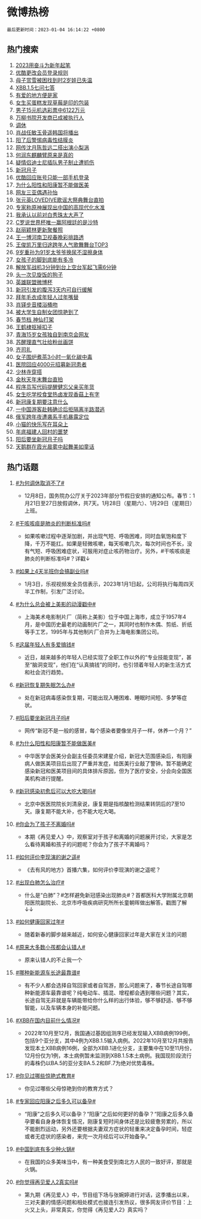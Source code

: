 # 微博热榜

`最后更新时间：2023-01-04 16:14:22 +0800`

## 热门搜索

1. [2023用奋斗为新年起笔](https://m.weibo.cn/search?containerid=100103type%3D1%26t%3D10%26q%3D%232023%E7%94%A8%E5%A5%8B%E6%96%97%E4%B8%BA%E6%96%B0%E5%B9%B4%E8%B5%B7%E7%AC%94%23&stream_entry_id=51&isnewpage=1&extparam=seat%3D1%26filter_type%3Drealtimehot%26cate%3D10103%26pos%3D0%26dgr%3D0%26c_type%3D51%26display_time%3D1672820060%26pre_seqid%3D1672820060934024327318&luicode=10000011&lfid=106003type%253D25%2526t%253D3%2526disable_hot%253D1%2526filter_type%253Drealtimehot)
1. [优酷更改会员登录规则](https://m.weibo.cn/search?containerid=100103type%3D1%26t%3D10%26q%3D%23%E4%BC%98%E9%85%B7%E6%9B%B4%E6%94%B9%E4%BC%9A%E5%91%98%E7%99%BB%E5%BD%95%E8%A7%84%E5%88%99%23&stream_entry_id=31&isnewpage=1&extparam=seat%3D1%26dgr%3D0%26c_type%3D31%26filter_type%3Drealtimehot%26realpos%3D1%26pos%3D0%26lcate%3D5001%26flag%3D1%26cate%3D5001%26band_rank%3D1%26stream_entry_id%3D31%26q%3D%2523%25E4%25BC%2598%25E9%2585%25B7%25E6%259B%25B4%25E6%2594%25B9%25E4%25BC%259A%25E5%2591%2598%25E7%2599%25BB%25E5%25BD%2595%25E8%25A7%2584%25E5%2588%2599%2523%26display_time%3D1672820060%26pre_seqid%3D1672820060934024327318&luicode=10000011&lfid=106003type%253D25%2526t%253D3%2526disable_hot%253D1%2526filter_type%253Drealtimehot)
1. [母子赏雪被困找到时2岁娃已失温](https://m.weibo.cn/search?containerid=100103type%3D1%26t%3D10%26q%3D%23%E6%AF%8D%E5%AD%90%E8%B5%8F%E9%9B%AA%E8%A2%AB%E5%9B%B0%E6%89%BE%E5%88%B0%E6%97%B62%E5%B2%81%E5%A8%83%E5%B7%B2%E5%A4%B1%E6%B8%A9%23&stream_entry_id=31&isnewpage=1&extparam=seat%3D1%26dgr%3D0%26c_type%3D31%26filter_type%3Drealtimehot%26realpos%3D2%26pos%3D1%26lcate%3D5001%26flag%3D0%26cate%3D5001%26band_rank%3D2%26stream_entry_id%3D31%26q%3D%2523%25E6%25AF%258D%25E5%25AD%2590%25E8%25B5%258F%25E9%259B%25AA%25E8%25A2%25AB%25E5%259B%25B0%25E6%2589%25BE%25E5%2588%25B0%25E6%2597%25B62%25E5%25B2%2581%25E5%25A8%2583%25E5%25B7%25B2%25E5%25A4%25B1%25E6%25B8%25A9%2523%26display_time%3D1672820060%26pre_seqid%3D1672820060934024327318&luicode=10000011&lfid=106003type%253D25%2526t%253D3%2526disable_hot%253D1%2526filter_type%253Drealtimehot)
1. [XBB.1.5七问七答](https://m.weibo.cn/search?containerid=100103type%3D1%26t%3D10%26q%3D%23XBB.1.5%E4%B8%83%E9%97%AE%E4%B8%83%E7%AD%94%23&stream_entry_id=31&isnewpage=1&extparam=seat%3D1%26dgr%3D0%26c_type%3D31%26filter_type%3Drealtimehot%26realpos%3D3%26pos%3D2%26lcate%3D5001%26flag%3D0%26cate%3D5001%26band_rank%3D3%26stream_entry_id%3D31%26q%3D%2523XBB.1.5%25E4%25B8%2583%25E9%2597%25AE%25E4%25B8%2583%25E7%25AD%2594%2523%26display_time%3D1672820060%26pre_seqid%3D1672820060934024327318&luicode=10000011&lfid=106003type%253D25%2526t%253D3%2526disable_hot%253D1%2526filter_type%253Drealtimehot)
1. [有爱的地方便是家](https://m.weibo.cn/search?containerid=100103type%3D1%26t%3D10%26q%3D%23%E6%9C%89%E7%88%B1%E7%9A%84%E5%9C%B0%E6%96%B9%E4%BE%BF%E6%98%AF%E5%AE%B6%23&stream_entry_id=31&isnewpage=1&extparam=seat%3D1%26dgr%3D0%26c_type%3D31%26pos%3D3%26lcate%3D5001%26filter_type%3Drealtimehot%26cate%3D5001%26band_rank%3D4%26adid%3D177255%26stream_entry_id%3D31%26q%3D%2523%25E6%259C%2589%25E7%2588%25B1%25E7%259A%2584%25E5%259C%25B0%25E6%2596%25B9%25E4%25BE%25BF%25E6%2598%25AF%25E5%25AE%25B6%2523%26display_time%3D1672820060%26pre_seqid%3D1672820060934024327318&luicode=10000011&lfid=106003type%253D25%2526t%253D3%2526disable_hot%253D1%2526filter_type%253Drealtimehot)
1. [女生买蛋糕发现草莓是印的包装](https://m.weibo.cn/search?containerid=100103type%3D1%26t%3D10%26q%3D%23%E5%A5%B3%E7%94%9F%E4%B9%B0%E8%9B%8B%E7%B3%95%E5%8F%91%E7%8E%B0%E8%8D%89%E8%8E%93%E6%98%AF%E5%8D%B0%E7%9A%84%E5%8C%85%E8%A3%85%23&stream_entry_id=31&isnewpage=1&extparam=seat%3D1%26dgr%3D0%26c_type%3D31%26filter_type%3Drealtimehot%26realpos%3D4%26pos%3D4%26lcate%3D5001%26flag%3D1%26cate%3D5001%26band_rank%3D4%26stream_entry_id%3D31%26q%3D%2523%25E5%25A5%25B3%25E7%2594%259F%25E4%25B9%25B0%25E8%259B%258B%25E7%25B3%2595%25E5%258F%2591%25E7%258E%25B0%25E8%258D%2589%25E8%258E%2593%25E6%2598%25AF%25E5%258D%25B0%25E7%259A%2584%25E5%258C%2585%25E8%25A3%2585%2523%26display_time%3D1672820060%26pre_seqid%3D1672820060934024327318&luicode=10000011&lfid=106003type%253D25%2526t%253D3%2526disable_hot%253D1%2526filter_type%253Drealtimehot)
1. [男子15元机选彩票中6122万元](https://m.weibo.cn/search?containerid=100103type%3D1%26t%3D10%26q%3D%23%E7%94%B7%E5%AD%9015%E5%85%83%E6%9C%BA%E9%80%89%E5%BD%A9%E7%A5%A8%E4%B8%AD6122%E4%B8%87%E5%85%83%23&stream_entry_id=31&isnewpage=1&extparam=seat%3D1%26dgr%3D0%26c_type%3D31%26filter_type%3Drealtimehot%26realpos%3D5%26pos%3D5%26lcate%3D5001%26flag%3D0%26cate%3D5001%26band_rank%3D5%26stream_entry_id%3D31%26q%3D%2523%25E7%2594%25B7%25E5%25AD%259015%25E5%2585%2583%25E6%259C%25BA%25E9%2580%2589%25E5%25BD%25A9%25E7%25A5%25A8%25E4%25B8%25AD6122%25E4%25B8%2587%25E5%2585%2583%2523%26display_time%3D1672820060%26pre_seqid%3D1672820060934024327318&luicode=10000011&lfid=106003type%253D25%2526t%253D3%2526disable_hot%253D1%2526filter_type%253Drealtimehot)
1. [万柳书院开发商已成被执行人](https://m.weibo.cn/search?containerid=100103type%3D1%26t%3D10%26q%3D%23%E4%B8%87%E6%9F%B3%E4%B9%A6%E9%99%A2%E5%BC%80%E5%8F%91%E5%95%86%E5%B7%B2%E6%88%90%E8%A2%AB%E6%89%A7%E8%A1%8C%E4%BA%BA%23&stream_entry_id=31&isnewpage=1&extparam=seat%3D1%26dgr%3D0%26c_type%3D31%26filter_type%3Drealtimehot%26realpos%3D6%26pos%3D6%26lcate%3D5001%26flag%3D1%26cate%3D5001%26band_rank%3D6%26stream_entry_id%3D31%26q%3D%2523%25E4%25B8%2587%25E6%259F%25B3%25E4%25B9%25A6%25E9%2599%25A2%25E5%25BC%2580%25E5%258F%2591%25E5%2595%2586%25E5%25B7%25B2%25E6%2588%2590%25E8%25A2%25AB%25E6%2589%25A7%25E8%25A1%258C%25E4%25BA%25BA%2523%26display_time%3D1672820060%26pre_seqid%3D1672820060934024327318&luicode=10000011&lfid=106003type%253D25%2526t%253D3%2526disable_hot%253D1%2526filter_type%253Drealtimehot)
1. [调休](https://m.weibo.cn/search?containerid=100103type%3D1%26t%3D10%26q%3D%23%E8%B0%83%E4%BC%91%23&stream_entry_id=31&isnewpage=1&extparam=seat%3D1%26dgr%3D0%26c_type%3D31%26filter_type%3Drealtimehot%26realpos%3D7%26pos%3D7%26lcate%3D5001%26flag%3D16%26cate%3D5001%26band_rank%3D7%26stream_entry_id%3D31%26q%3D%2523%25E8%25B0%2583%25E4%25BC%2591%2523%26display_time%3D1672820060%26pre_seqid%3D1672820060934024327318&luicode=10000011&lfid=106003type%253D25%2526t%253D3%2526disable_hot%253D1%2526filter_type%253Drealtimehot)
1. [肖战任敏玉骨遥韩国将播出](https://m.weibo.cn/search?containerid=100103type%3D1%26t%3D10%26q%3D%23%E8%82%96%E6%88%98%E4%BB%BB%E6%95%8F%E7%8E%89%E9%AA%A8%E9%81%A5%E9%9F%A9%E5%9B%BD%E5%B0%86%E6%92%AD%E5%87%BA%23&stream_entry_id=31&isnewpage=1&extparam=seat%3D1%26dgr%3D0%26c_type%3D31%26filter_type%3Drealtimehot%26realpos%3D8%26pos%3D8%26lcate%3D5001%26flag%3D0%26cate%3D5001%26band_rank%3D8%26stream_entry_id%3D31%26q%3D%2523%25E8%2582%2596%25E6%2588%2598%25E4%25BB%25BB%25E6%2595%258F%25E7%258E%2589%25E9%25AA%25A8%25E9%2581%25A5%25E9%259F%25A9%25E5%259B%25BD%25E5%25B0%2586%25E6%2592%25AD%25E5%2587%25BA%2523%26display_time%3D1672820060%26pre_seqid%3D1672820060934024327318&luicode=10000011&lfid=106003type%253D25%2526t%253D3%2526disable_hot%253D1%2526filter_type%253Drealtimehot)
1. [阳了后警惕病毒性结膜炎](https://m.weibo.cn/search?containerid=100103type%3D1%26t%3D10%26q%3D%23%E9%98%B3%E4%BA%86%E5%90%8E%E8%AD%A6%E6%83%95%E7%97%85%E6%AF%92%E6%80%A7%E7%BB%93%E8%86%9C%E7%82%8E%23&stream_entry_id=31&isnewpage=1&extparam=seat%3D1%26dgr%3D0%26c_type%3D31%26filter_type%3Drealtimehot%26realpos%3D9%26pos%3D9%26lcate%3D5001%26flag%3D1%26cate%3D5001%26band_rank%3D9%26stream_entry_id%3D31%26q%3D%2523%25E9%2598%25B3%25E4%25BA%2586%25E5%2590%258E%25E8%25AD%25A6%25E6%2583%2595%25E7%2597%2585%25E6%25AF%2592%25E6%2580%25A7%25E7%25BB%2593%25E8%2586%259C%25E7%2582%258E%2523%26display_time%3D1672820060%26pre_seqid%3D1672820060934024327318&luicode=10000011&lfid=106003type%253D25%2526t%253D3%2526disable_hot%253D1%2526filter_type%253Drealtimehot)
1. [网传沈月陈哲远二搭出演小梨涡](https://m.weibo.cn/search?containerid=100103type%3D1%26t%3D10%26q%3D%23%E7%BD%91%E4%BC%A0%E6%B2%88%E6%9C%88%E9%99%88%E5%93%B2%E8%BF%9C%E4%BA%8C%E6%90%AD%E5%87%BA%E6%BC%94%E5%B0%8F%E6%A2%A8%E6%B6%A1%23&stream_entry_id=31&isnewpage=1&extparam=seat%3D1%26dgr%3D0%26c_type%3D31%26filter_type%3Drealtimehot%26realpos%3D10%26pos%3D10%26lcate%3D5001%26flag%3D1%26cate%3D5001%26band_rank%3D10%26stream_entry_id%3D31%26q%3D%2523%25E7%25BD%2591%25E4%25BC%25A0%25E6%25B2%2588%25E6%259C%2588%25E9%2599%2588%25E5%2593%25B2%25E8%25BF%259C%25E4%25BA%258C%25E6%2590%25AD%25E5%2587%25BA%25E6%25BC%2594%25E5%25B0%258F%25E6%25A2%25A8%25E6%25B6%25A1%2523%26display_time%3D1672820060%26pre_seqid%3D1672820060934024327318&luicode=10000011&lfid=106003type%253D25%2526t%253D3%2526disable_hot%253D1%2526filter_type%253Drealtimehot)
1. [何润东麒麟臂原来是真的](https://m.weibo.cn/search?containerid=100103type%3D1%26t%3D10%26q%3D%23%E4%BD%95%E6%B6%A6%E4%B8%9C%E9%BA%92%E9%BA%9F%E8%87%82%E5%8E%9F%E6%9D%A5%E6%98%AF%E7%9C%9F%E7%9A%84%23&stream_entry_id=31&isnewpage=1&extparam=seat%3D1%26dgr%3D0%26c_type%3D31%26filter_type%3Drealtimehot%26realpos%3D11%26pos%3D11%26lcate%3D5001%26flag%3D1%26cate%3D5001%26band_rank%3D11%26stream_entry_id%3D31%26q%3D%2523%25E4%25BD%2595%25E6%25B6%25A6%25E4%25B8%259C%25E9%25BA%2592%25E9%25BA%259F%25E8%2587%2582%25E5%258E%259F%25E6%259D%25A5%25E6%2598%25AF%25E7%259C%259F%25E7%259A%2584%2523%26display_time%3D1672820060%26pre_seqid%3D1672820060934024327318&luicode=10000011&lfid=106003type%253D25%2526t%253D3%2526disable_hot%253D1%2526filter_type%253Drealtimehot)
1. [疑情侣迪士尼插队男子制止遭抓伤](https://m.weibo.cn/search?containerid=100103type%3D1%26t%3D10%26q%3D%23%E7%96%91%E6%83%85%E4%BE%A3%E8%BF%AA%E5%A3%AB%E5%B0%BC%E6%8F%92%E9%98%9F%E7%94%B7%E5%AD%90%E5%88%B6%E6%AD%A2%E9%81%AD%E6%8A%93%E4%BC%A4%23&stream_entry_id=31&isnewpage=1&extparam=seat%3D1%26dgr%3D0%26c_type%3D31%26filter_type%3Drealtimehot%26realpos%3D12%26pos%3D12%26lcate%3D5001%26flag%3D0%26cate%3D5001%26band_rank%3D12%26stream_entry_id%3D31%26q%3D%2523%25E7%2596%2591%25E6%2583%2585%25E4%25BE%25A3%25E8%25BF%25AA%25E5%25A3%25AB%25E5%25B0%25BC%25E6%258F%2592%25E9%2598%259F%25E7%2594%25B7%25E5%25AD%2590%25E5%2588%25B6%25E6%25AD%25A2%25E9%2581%25AD%25E6%258A%2593%25E4%25BC%25A4%2523%26display_time%3D1672820060%26pre_seqid%3D1672820060934024327318&luicode=10000011&lfid=106003type%253D25%2526t%253D3%2526disable_hot%253D1%2526filter_type%253Drealtimehot)
1. [新冠月子](https://m.weibo.cn/search?containerid=100103type%3D1%26t%3D10%26q%3D%23%E6%96%B0%E5%86%A0%E6%9C%88%E5%AD%90%23&stream_entry_id=31&isnewpage=1&extparam=seat%3D1%26dgr%3D0%26c_type%3D31%26filter_type%3Drealtimehot%26realpos%3D13%26pos%3D13%26lcate%3D5001%26flag%3D0%26cate%3D5001%26band_rank%3D13%26stream_entry_id%3D31%26q%3D%2523%25E6%2596%25B0%25E5%2586%25A0%25E6%259C%2588%25E5%25AD%2590%2523%26display_time%3D1672820060%26pre_seqid%3D1672820060934024327318&luicode=10000011&lfid=106003type%253D25%2526t%253D3%2526disable_hot%253D1%2526filter_type%253Drealtimehot)
1. [优酷回应账号只能一部手机登录](https://m.weibo.cn/search?containerid=100103type%3D1%26t%3D10%26q%3D%23%E4%BC%98%E9%85%B7%E5%9B%9E%E5%BA%94%E8%B4%A6%E5%8F%B7%E5%8F%AA%E8%83%BD%E4%B8%80%E9%83%A8%E6%89%8B%E6%9C%BA%E7%99%BB%E5%BD%95%23&stream_entry_id=31&isnewpage=1&extparam=seat%3D1%26dgr%3D0%26c_type%3D31%26filter_type%3Drealtimehot%26realpos%3D14%26pos%3D14%26lcate%3D5001%26flag%3D1%26cate%3D5001%26band_rank%3D14%26stream_entry_id%3D31%26q%3D%2523%25E4%25BC%2598%25E9%2585%25B7%25E5%259B%259E%25E5%25BA%2594%25E8%25B4%25A6%25E5%258F%25B7%25E5%258F%25AA%25E8%2583%25BD%25E4%25B8%2580%25E9%2583%25A8%25E6%2589%258B%25E6%259C%25BA%25E7%2599%25BB%25E5%25BD%2595%2523%26display_time%3D1672820060%26pre_seqid%3D1672820060934024327318&luicode=10000011&lfid=106003type%253D25%2526t%253D3%2526disable_hot%253D1%2526filter_type%253Drealtimehot)
1. [为什么阳性和阳康暂不能做医美](https://m.weibo.cn/search?containerid=100103type%3D1%26t%3D10%26q%3D%23%E4%B8%BA%E4%BB%80%E4%B9%88%E9%98%B3%E6%80%A7%E5%92%8C%E9%98%B3%E5%BA%B7%E6%9A%82%E4%B8%8D%E8%83%BD%E5%81%9A%E5%8C%BB%E7%BE%8E%23&stream_entry_id=31&isnewpage=1&extparam=seat%3D1%26dgr%3D0%26c_type%3D31%26filter_type%3Drealtimehot%26realpos%3D15%26pos%3D15%26lcate%3D5001%26flag%3D0%26cate%3D5001%26band_rank%3D15%26stream_entry_id%3D31%26q%3D%2523%25E4%25B8%25BA%25E4%25BB%2580%25E4%25B9%2588%25E9%2598%25B3%25E6%2580%25A7%25E5%2592%258C%25E9%2598%25B3%25E5%25BA%25B7%25E6%259A%2582%25E4%25B8%258D%25E8%2583%25BD%25E5%2581%259A%25E5%258C%25BB%25E7%25BE%258E%2523%26display_time%3D1672820060%26pre_seqid%3D1672820060934024327318&luicode=10000011&lfid=106003type%253D25%2526t%253D3%2526disable_hot%253D1%2526filter_type%253Drealtimehot)
1. [网友三亚偶遇孙怡](https://m.weibo.cn/search?containerid=100103type%3D1%26t%3D10%26q%3D%23%E7%BD%91%E5%8F%8B%E4%B8%89%E4%BA%9A%E5%81%B6%E9%81%87%E5%AD%99%E6%80%A1%23&stream_entry_id=31&isnewpage=1&extparam=seat%3D1%26dgr%3D0%26c_type%3D31%26filter_type%3Drealtimehot%26realpos%3D16%26pos%3D16%26lcate%3D5001%26flag%3D0%26cate%3D5001%26band_rank%3D16%26stream_entry_id%3D31%26q%3D%2523%25E7%25BD%2591%25E5%258F%258B%25E4%25B8%2589%25E4%25BA%259A%25E5%2581%25B6%25E9%2581%2587%25E5%25AD%2599%25E6%2580%25A1%2523%26display_time%3D1672820060%26pre_seqid%3D1672820060934024327318&luicode=10000011&lfid=106003type%253D25%2526t%253D3%2526disable_hot%253D1%2526filter_type%253Drealtimehot)
1. [张元英LOVEDIVE歌谣大祭典舞台直拍](https://m.weibo.cn/search?containerid=100103type%3D1%26t%3D10%26q%3D%23%E5%BC%A0%E5%85%83%E8%8B%B1LOVEDIVE%E6%AD%8C%E8%B0%A3%E5%A4%A7%E7%A5%AD%E5%85%B8%E8%88%9E%E5%8F%B0%E7%9B%B4%E6%8B%8D%23&stream_entry_id=31&isnewpage=1&extparam=seat%3D1%26dgr%3D0%26c_type%3D31%26filter_type%3Drealtimehot%26realpos%3D17%26pos%3D17%26lcate%3D5001%26flag%3D1%26cate%3D5001%26band_rank%3D17%26stream_entry_id%3D31%26q%3D%2523%25E5%25BC%25A0%25E5%2585%2583%25E8%258B%25B1LOVEDIVE%25E6%25AD%258C%25E8%25B0%25A3%25E5%25A4%25A7%25E7%25A5%25AD%25E5%2585%25B8%25E8%2588%259E%25E5%258F%25B0%25E7%259B%25B4%25E6%258B%258D%2523%26display_time%3D1672820060%26pre_seqid%3D1672820060934024327318&luicode=10000011&lfid=106003type%253D25%2526t%253D3%2526disable_hot%253D1%2526filter_type%253Drealtimehot)
1. [专家称原神展现出中国的高现代化水准](https://m.weibo.cn/search?containerid=100103type%3D1%26t%3D10%26q%3D%23%E4%B8%93%E5%AE%B6%E7%A7%B0%E5%8E%9F%E7%A5%9E%E5%B1%95%E7%8E%B0%E5%87%BA%E4%B8%AD%E5%9B%BD%E7%9A%84%E9%AB%98%E7%8E%B0%E4%BB%A3%E5%8C%96%E6%B0%B4%E5%87%86%23&stream_entry_id=31&isnewpage=1&extparam=seat%3D1%26dgr%3D0%26c_type%3D31%26filter_type%3Drealtimehot%26realpos%3D18%26pos%3D18%26lcate%3D5001%26flag%3D0%26cate%3D5001%26band_rank%3D18%26stream_entry_id%3D31%26q%3D%2523%25E4%25B8%2593%25E5%25AE%25B6%25E7%25A7%25B0%25E5%258E%259F%25E7%25A5%259E%25E5%25B1%2595%25E7%258E%25B0%25E5%2587%25BA%25E4%25B8%25AD%25E5%259B%25BD%25E7%259A%2584%25E9%25AB%2598%25E7%258E%25B0%25E4%25BB%25A3%25E5%258C%2596%25E6%25B0%25B4%25E5%2587%2586%2523%26display_time%3D1672820060%26pre_seqid%3D1672820060934024327318&luicode=10000011&lfid=106003type%253D25%2526t%253D3%2526disable_hot%253D1%2526filter_type%253Drealtimehot)
1. [我承认以前对白秀珠太大声了](https://m.weibo.cn/search?containerid=100103type%3D1%26t%3D10%26q%3D%23%E6%88%91%E6%89%BF%E8%AE%A4%E4%BB%A5%E5%89%8D%E5%AF%B9%E7%99%BD%E7%A7%80%E7%8F%A0%E5%A4%AA%E5%A4%A7%E5%A3%B0%E4%BA%86%23&stream_entry_id=31&isnewpage=1&extparam=seat%3D1%26dgr%3D0%26c_type%3D31%26filter_type%3Drealtimehot%26realpos%3D19%26pos%3D19%26lcate%3D5001%26flag%3D1%26cate%3D5001%26band_rank%3D19%26stream_entry_id%3D31%26q%3D%2523%25E6%2588%2591%25E6%2589%25BF%25E8%25AE%25A4%25E4%25BB%25A5%25E5%2589%258D%25E5%25AF%25B9%25E7%2599%25BD%25E7%25A7%2580%25E7%258F%25A0%25E5%25A4%25AA%25E5%25A4%25A7%25E5%25A3%25B0%25E4%25BA%2586%2523%26display_time%3D1672820060%26pre_seqid%3D1672820060934024327318&luicode=10000011&lfid=106003type%253D25%2526t%253D3%2526disable_hot%253D1%2526filter_type%253Drealtimehot)
1. [C罗说世界杯唯一赢阿根廷的是沙特](https://m.weibo.cn/search?containerid=100103type%3D1%26t%3D10%26q%3D%23C%E7%BD%97%E8%AF%B4%E4%B8%96%E7%95%8C%E6%9D%AF%E5%94%AF%E4%B8%80%E8%B5%A2%E9%98%BF%E6%A0%B9%E5%BB%B7%E7%9A%84%E6%98%AF%E6%B2%99%E7%89%B9%23&stream_entry_id=31&isnewpage=1&extparam=seat%3D1%26dgr%3D0%26c_type%3D31%26filter_type%3Drealtimehot%26realpos%3D20%26pos%3D20%26lcate%3D5001%26flag%3D0%26cate%3D5001%26band_rank%3D20%26stream_entry_id%3D31%26q%3D%2523C%25E7%25BD%2597%25E8%25AF%25B4%25E4%25B8%2596%25E7%2595%258C%25E6%259D%25AF%25E5%2594%25AF%25E4%25B8%2580%25E8%25B5%25A2%25E9%2598%25BF%25E6%25A0%25B9%25E5%25BB%25B7%25E7%259A%2584%25E6%2598%25AF%25E6%25B2%2599%25E7%2589%25B9%2523%26display_time%3D1672820060%26pre_seqid%3D1672820060934024327318&luicode=10000011&lfid=106003type%253D25%2526t%253D3%2526disable_hot%253D1%2526filter_type%253Drealtimehot)
1. [赵丽颖林更新聚餐照](https://m.weibo.cn/search?containerid=100103type%3D1%26t%3D10%26q%3D%23%E8%B5%B5%E4%B8%BD%E9%A2%96%E6%9E%97%E6%9B%B4%E6%96%B0%E8%81%9A%E9%A4%90%E7%85%A7%23&stream_entry_id=31&isnewpage=1&extparam=seat%3D1%26dgr%3D0%26c_type%3D31%26filter_type%3Drealtimehot%26realpos%3D21%26pos%3D21%26lcate%3D5001%26flag%3D0%26cate%3D5001%26band_rank%3D21%26stream_entry_id%3D31%26q%3D%2523%25E8%25B5%25B5%25E4%25B8%25BD%25E9%25A2%2596%25E6%259E%2597%25E6%259B%25B4%25E6%2596%25B0%25E8%2581%259A%25E9%25A4%2590%25E7%2585%25A7%2523%26display_time%3D1672820060%26pre_seqid%3D1672820060934024327318&luicode=10000011&lfid=106003type%253D25%2526t%253D3%2526disable_hot%253D1%2526filter_type%253Drealtimehot)
1. [王一博河南卫视春晚彩排路透](https://m.weibo.cn/search?containerid=100103type%3D1%26t%3D10%26q%3D%23%E7%8E%8B%E4%B8%80%E5%8D%9A%E6%B2%B3%E5%8D%97%E5%8D%AB%E8%A7%86%E6%98%A5%E6%99%9A%E5%BD%A9%E6%8E%92%E8%B7%AF%E9%80%8F%23&stream_entry_id=31&isnewpage=1&extparam=seat%3D1%26dgr%3D0%26c_type%3D31%26filter_type%3Drealtimehot%26realpos%3D22%26pos%3D22%26lcate%3D5001%26flag%3D0%26cate%3D5001%26band_rank%3D22%26stream_entry_id%3D31%26q%3D%2523%25E7%258E%258B%25E4%25B8%2580%25E5%258D%259A%25E6%25B2%25B3%25E5%258D%2597%25E5%258D%25AB%25E8%25A7%2586%25E6%2598%25A5%25E6%2599%259A%25E5%25BD%25A9%25E6%258E%2592%25E8%25B7%25AF%25E9%2580%258F%2523%26display_time%3D1672820060%26pre_seqid%3D1672820060934024327318&luicode=10000011&lfid=106003type%253D25%2526t%253D3%2526disable_hot%253D1%2526filter_type%253Drealtimehot)
1. [王俊凯万里归途跨年人气歌舞舞台TOP3](https://m.weibo.cn/search?containerid=100103type%3D1%26t%3D10%26q%3D%23%E7%8E%8B%E4%BF%8A%E5%87%AF%E4%B8%87%E9%87%8C%E5%BD%92%E9%80%94%E8%B7%A8%E5%B9%B4%E4%BA%BA%E6%B0%94%E6%AD%8C%E8%88%9E%E8%88%9E%E5%8F%B0TOP3%23&stream_entry_id=31&isnewpage=1&extparam=seat%3D1%26dgr%3D0%26c_type%3D31%26filter_type%3Drealtimehot%26realpos%3D23%26pos%3D23%26lcate%3D5001%26flag%3D1%26cate%3D5001%26band_rank%3D23%26stream_entry_id%3D31%26q%3D%2523%25E7%258E%258B%25E4%25BF%258A%25E5%2587%25AF%25E4%25B8%2587%25E9%2587%258C%25E5%25BD%2592%25E9%2580%2594%25E8%25B7%25A8%25E5%25B9%25B4%25E4%25BA%25BA%25E6%25B0%2594%25E6%25AD%258C%25E8%2588%259E%25E8%2588%259E%25E5%258F%25B0TOP3%2523%26display_time%3D1672820060%26pre_seqid%3D1672820060934024327318&luicode=10000011&lfid=106003type%253D25%2526t%253D3%2526disable_hot%253D1%2526filter_type%253Drealtimehot)
1. [9岁重孙为91岁太爷爷换尿不湿擦身体](https://m.weibo.cn/search?containerid=100103type%3D1%26t%3D10%26q%3D%239%E5%B2%81%E9%87%8D%E5%AD%99%E4%B8%BA91%E5%B2%81%E5%A4%AA%E7%88%B7%E7%88%B7%E6%8D%A2%E5%B0%BF%E4%B8%8D%E6%B9%BF%E6%93%A6%E8%BA%AB%E4%BD%93%23&stream_entry_id=31&isnewpage=1&extparam=seat%3D1%26dgr%3D0%26c_type%3D31%26filter_type%3Drealtimehot%26realpos%3D24%26pos%3D24%26lcate%3D5001%26flag%3D0%26cate%3D5001%26band_rank%3D24%26stream_entry_id%3D31%26q%3D%25239%25E5%25B2%2581%25E9%2587%258D%25E5%25AD%2599%25E4%25B8%25BA91%25E5%25B2%2581%25E5%25A4%25AA%25E7%2588%25B7%25E7%2588%25B7%25E6%258D%25A2%25E5%25B0%25BF%25E4%25B8%258D%25E6%25B9%25BF%25E6%2593%25A6%25E8%25BA%25AB%25E4%25BD%2593%2523%26display_time%3D1672820060%26pre_seqid%3D1672820060934024327318&luicode=10000011&lfid=106003type%253D25%2526t%253D3%2526disable_hot%253D1%2526filter_type%253Drealtimehot)
1. [女孩子的脚到底能有多冷](https://m.weibo.cn/search?containerid=100103type%3D1%26t%3D10%26q%3D%23%E5%A5%B3%E5%AD%A9%E5%AD%90%E7%9A%84%E8%84%9A%E5%88%B0%E5%BA%95%E8%83%BD%E6%9C%89%E5%A4%9A%E5%86%B7%23&stream_entry_id=31&isnewpage=1&extparam=seat%3D1%26dgr%3D0%26c_type%3D31%26filter_type%3Drealtimehot%26realpos%3D25%26pos%3D25%26lcate%3D5001%26flag%3D0%26cate%3D5001%26band_rank%3D25%26stream_entry_id%3D31%26q%3D%2523%25E5%25A5%25B3%25E5%25AD%25A9%25E5%25AD%2590%25E7%259A%2584%25E8%2584%259A%25E5%2588%25B0%25E5%25BA%2595%25E8%2583%25BD%25E6%259C%2589%25E5%25A4%259A%25E5%2586%25B7%2523%26display_time%3D1672820060%26pre_seqid%3D1672820060934024327318&luicode=10000011&lfid=106003type%253D25%2526t%253D3%2526disable_hot%253D1%2526filter_type%253Drealtimehot)
1. [解放军战机3分钟到台上空台军起飞需6分钟](https://m.weibo.cn/search?containerid=100103type%3D1%26t%3D10%26q%3D%23%E8%A7%A3%E6%94%BE%E5%86%9B%E6%88%98%E6%9C%BA3%E5%88%86%E9%92%9F%E5%88%B0%E5%8F%B0%E4%B8%8A%E7%A9%BA%E5%8F%B0%E5%86%9B%E8%B5%B7%E9%A3%9E%E9%9C%806%E5%88%86%E9%92%9F%23&stream_entry_id=31&isnewpage=1&extparam=seat%3D1%26dgr%3D0%26c_type%3D31%26filter_type%3Drealtimehot%26realpos%3D26%26pos%3D26%26lcate%3D5001%26flag%3D0%26cate%3D5001%26band_rank%3D26%26stream_entry_id%3D31%26q%3D%2523%25E8%25A7%25A3%25E6%2594%25BE%25E5%2586%259B%25E6%2588%2598%25E6%259C%25BA3%25E5%2588%2586%25E9%2592%259F%25E5%2588%25B0%25E5%258F%25B0%25E4%25B8%258A%25E7%25A9%25BA%25E5%258F%25B0%25E5%2586%259B%25E8%25B5%25B7%25E9%25A3%259E%25E9%259C%25806%25E5%2588%2586%25E9%2592%259F%2523%26display_time%3D1672820060%26pre_seqid%3D1672820060934024327318&luicode=10000011&lfid=106003type%253D25%2526t%253D3%2526disable_hot%253D1%2526filter_type%253Drealtimehot)
1. [头一次见旋饭的狗子](https://m.weibo.cn/search?containerid=100103type%3D1%26t%3D10%26q%3D%23%E5%A4%B4%E4%B8%80%E6%AC%A1%E8%A7%81%E6%97%8B%E9%A5%AD%E7%9A%84%E7%8B%97%E5%AD%90%23&stream_entry_id=31&isnewpage=1&extparam=seat%3D1%26dgr%3D0%26c_type%3D31%26filter_type%3Drealtimehot%26realpos%3D27%26pos%3D27%26lcate%3D5001%26flag%3D1%26cate%3D5001%26band_rank%3D27%26stream_entry_id%3D31%26q%3D%2523%25E5%25A4%25B4%25E4%25B8%2580%25E6%25AC%25A1%25E8%25A7%2581%25E6%2597%258B%25E9%25A5%25AD%25E7%259A%2584%25E7%258B%2597%25E5%25AD%2590%2523%26display_time%3D1672820060%26pre_seqid%3D1672820060934024327318&luicode=10000011&lfid=106003type%253D25%2526t%253D3%2526disable_hot%253D1%2526filter_type%253Drealtimehot)
1. [英雄联盟微博杯](https://m.weibo.cn/search?containerid=100103type%3D1%26t%3D10%26q%3D%E8%8B%B1%E9%9B%84%E8%81%94%E7%9B%9F%E5%BE%AE%E5%8D%9A%E6%9D%AF&stream_entry_id=31&isnewpage=1&extparam=seat%3D1%26dgr%3D0%26c_type%3D31%26filter_type%3Drealtimehot%26realpos%3D28%26pos%3D28%26lcate%3D5001%26flag%3D1%26cate%3D5001%26band_rank%3D28%26stream_entry_id%3D31%26q%3D%25E8%258B%25B1%25E9%259B%2584%25E8%2581%2594%25E7%259B%259F%25E5%25BE%25AE%25E5%258D%259A%25E6%259D%25AF%26display_time%3D1672820060%26pre_seqid%3D1672820060934024327318&luicode=10000011&lfid=106003type%253D25%2526t%253D3%2526disable_hot%253D1%2526filter_type%253Drealtimehot)
1. [新冠引发的腹泻3天内可自行缓解](https://m.weibo.cn/search?containerid=100103type%3D1%26t%3D10%26q%3D%23%E6%96%B0%E5%86%A0%E5%BC%95%E5%8F%91%E7%9A%84%E8%85%B9%E6%B3%BB3%E5%A4%A9%E5%86%85%E5%8F%AF%E8%87%AA%E8%A1%8C%E7%BC%93%E8%A7%A3%23&stream_entry_id=31&isnewpage=1&extparam=seat%3D1%26dgr%3D0%26c_type%3D31%26filter_type%3Drealtimehot%26realpos%3D29%26pos%3D29%26lcate%3D5001%26flag%3D0%26cate%3D5001%26band_rank%3D29%26stream_entry_id%3D31%26q%3D%2523%25E6%2596%25B0%25E5%2586%25A0%25E5%25BC%2595%25E5%258F%2591%25E7%259A%2584%25E8%2585%25B9%25E6%25B3%25BB3%25E5%25A4%25A9%25E5%2586%2585%25E5%258F%25AF%25E8%2587%25AA%25E8%25A1%258C%25E7%25BC%2593%25E8%25A7%25A3%2523%26display_time%3D1672820060%26pre_seqid%3D1672820060934024327318&luicode=10000011&lfid=106003type%253D25%2526t%253D3%2526disable_hot%253D1%2526filter_type%253Drealtimehot)
1. [拜年毛衣成年轻人过年嘴替](https://m.weibo.cn/search?containerid=100103type%3D1%26t%3D10%26q%3D%23%E6%8B%9C%E5%B9%B4%E6%AF%9B%E8%A1%A3%E6%88%90%E5%B9%B4%E8%BD%BB%E4%BA%BA%E8%BF%87%E5%B9%B4%E5%98%B4%E6%9B%BF%23&stream_entry_id=31&isnewpage=1&extparam=seat%3D1%26dgr%3D0%26c_type%3D31%26filter_type%3Drealtimehot%26realpos%3D30%26pos%3D30%26lcate%3D5001%26flag%3D1%26cate%3D5001%26band_rank%3D30%26stream_entry_id%3D31%26q%3D%2523%25E6%258B%259C%25E5%25B9%25B4%25E6%25AF%259B%25E8%25A1%25A3%25E6%2588%2590%25E5%25B9%25B4%25E8%25BD%25BB%25E4%25BA%25BA%25E8%25BF%2587%25E5%25B9%25B4%25E5%2598%25B4%25E6%259B%25BF%2523%26display_time%3D1672820060%26pre_seqid%3D1672820060934024327318&luicode=10000011&lfid=106003type%253D25%2526t%253D3%2526disable_hot%253D1%2526filter_type%253Drealtimehot)
1. [肖铎步音楼浴桶吻](https://m.weibo.cn/search?containerid=100103type%3D1%26t%3D10%26q%3D%23%E8%82%96%E9%93%8E%E6%AD%A5%E9%9F%B3%E6%A5%BC%E6%B5%B4%E6%A1%B6%E5%90%BB%23&stream_entry_id=31&isnewpage=1&extparam=seat%3D1%26dgr%3D0%26c_type%3D31%26filter_type%3Drealtimehot%26realpos%3D31%26pos%3D31%26lcate%3D5001%26flag%3D1%26cate%3D5001%26band_rank%3D31%26stream_entry_id%3D31%26q%3D%2523%25E8%2582%2596%25E9%2593%258E%25E6%25AD%25A5%25E9%259F%25B3%25E6%25A5%25BC%25E6%25B5%25B4%25E6%25A1%25B6%25E5%2590%25BB%2523%26display_time%3D1672820060%26pre_seqid%3D1672820060934024327318&luicode=10000011&lfid=106003type%253D25%2526t%253D3%2526disable_hot%253D1%2526filter_type%253Drealtimehot)
1. [被大学生自制女团惊艳到了](https://m.weibo.cn/search?containerid=100103type%3D1%26t%3D10%26q%3D%23%E8%A2%AB%E5%A4%A7%E5%AD%A6%E7%94%9F%E8%87%AA%E5%88%B6%E5%A5%B3%E5%9B%A2%E6%83%8A%E8%89%B3%E5%88%B0%E4%BA%86%23&stream_entry_id=31&isnewpage=1&extparam=seat%3D1%26dgr%3D0%26c_type%3D31%26filter_type%3Drealtimehot%26realpos%3D32%26pos%3D32%26lcate%3D5001%26flag%3D0%26cate%3D5001%26band_rank%3D32%26stream_entry_id%3D31%26q%3D%2523%25E8%25A2%25AB%25E5%25A4%25A7%25E5%25AD%25A6%25E7%2594%259F%25E8%2587%25AA%25E5%2588%25B6%25E5%25A5%25B3%25E5%259B%25A2%25E6%2583%258A%25E8%2589%25B3%25E5%2588%25B0%25E4%25BA%2586%2523%26display_time%3D1672820060%26pre_seqid%3D1672820060934024327318&luicode=10000011&lfid=106003type%253D25%2526t%253D3%2526disable_hot%253D1%2526filter_type%253Drealtimehot)
1. [春节档 神仙打架](https://m.weibo.cn/search?containerid=100103type%3D1%26t%3D10%26q%3D%E6%98%A5%E8%8A%82%E6%A1%A3+%E7%A5%9E%E4%BB%99%E6%89%93%E6%9E%B6&stream_entry_id=31&isnewpage=1&extparam=seat%3D1%26dgr%3D0%26c_type%3D31%26filter_type%3Drealtimehot%26realpos%3D33%26pos%3D33%26lcate%3D5001%26flag%3D1%26cate%3D5001%26band_rank%3D33%26stream_entry_id%3D31%26q%3D%25E6%2598%25A5%25E8%258A%2582%25E6%25A1%25A3%2520%25E7%25A5%259E%25E4%25BB%2599%25E6%2589%2593%25E6%259E%25B6%26display_time%3D1672820060%26pre_seqid%3D1672820060934024327318&luicode=10000011&lfid=106003type%253D25%2526t%253D3%2526disable_hot%253D1%2526filter_type%253Drealtimehot)
1. [王鹤棣抠掉扣子](https://m.weibo.cn/search?containerid=100103type%3D1%26t%3D10%26q%3D%E7%8E%8B%E9%B9%A4%E6%A3%A3%E6%8A%A0%E6%8E%89%E6%89%A3%E5%AD%90&stream_entry_id=31&isnewpage=1&extparam=seat%3D1%26dgr%3D0%26c_type%3D31%26filter_type%3Drealtimehot%26realpos%3D34%26pos%3D34%26lcate%3D5001%26flag%3D1%26cate%3D5001%26band_rank%3D34%26stream_entry_id%3D31%26q%3D%25E7%258E%258B%25E9%25B9%25A4%25E6%25A3%25A3%25E6%258A%25A0%25E6%258E%2589%25E6%2589%25A3%25E5%25AD%2590%26display_time%3D1672820060%26pre_seqid%3D1672820060934024327318&luicode=10000011&lfid=106003type%253D25%2526t%253D3%2526disable_hot%253D1%2526filter_type%253Drealtimehot)
1. [青海15岁女孩独自到南京会网友](https://m.weibo.cn/search?containerid=100103type%3D1%26t%3D10%26q%3D%23%E9%9D%92%E6%B5%B715%E5%B2%81%E5%A5%B3%E5%AD%A9%E7%8B%AC%E8%87%AA%E5%88%B0%E5%8D%97%E4%BA%AC%E4%BC%9A%E7%BD%91%E5%8F%8B%23&stream_entry_id=31&isnewpage=1&extparam=seat%3D1%26dgr%3D0%26c_type%3D31%26filter_type%3Drealtimehot%26realpos%3D35%26pos%3D35%26lcate%3D5001%26flag%3D1%26cate%3D5001%26band_rank%3D35%26stream_entry_id%3D31%26q%3D%2523%25E9%259D%2592%25E6%25B5%25B715%25E5%25B2%2581%25E5%25A5%25B3%25E5%25AD%25A9%25E7%258B%25AC%25E8%2587%25AA%25E5%2588%25B0%25E5%258D%2597%25E4%25BA%25AC%25E4%25BC%259A%25E7%25BD%2591%25E5%258F%258B%2523%26display_time%3D1672820060%26pre_seqid%3D1672820060934024327318&luicode=10000011&lfid=106003type%253D25%2526t%253D3%2526disable_hot%253D1%2526filter_type%253Drealtimehot)
1. [苏醒理直气壮给粉丝画饼](https://m.weibo.cn/search?containerid=100103type%3D1%26t%3D10%26q%3D%23%E8%8B%8F%E9%86%92%E7%90%86%E7%9B%B4%E6%B0%94%E5%A3%AE%E7%BB%99%E7%B2%89%E4%B8%9D%E7%94%BB%E9%A5%BC%23&stream_entry_id=31&isnewpage=1&extparam=seat%3D1%26dgr%3D0%26c_type%3D31%26filter_type%3Drealtimehot%26realpos%3D36%26pos%3D36%26lcate%3D5001%26flag%3D0%26cate%3D5001%26band_rank%3D36%26stream_entry_id%3D31%26q%3D%2523%25E8%258B%258F%25E9%2586%2592%25E7%2590%2586%25E7%259B%25B4%25E6%25B0%2594%25E5%25A3%25AE%25E7%25BB%2599%25E7%25B2%2589%25E4%25B8%259D%25E7%2594%25BB%25E9%25A5%25BC%2523%26display_time%3D1672820060%26pre_seqid%3D1672820060934024327318&luicode=10000011&lfid=106003type%253D25%2526t%253D3%2526disable_hot%253D1%2526filter_type%253Drealtimehot)
1. [齐司礼](https://m.weibo.cn/search?containerid=100103type%3D1%26t%3D10%26q%3D%E9%BD%90%E5%8F%B8%E7%A4%BC&stream_entry_id=31&isnewpage=1&extparam=seat%3D1%26dgr%3D0%26c_type%3D31%26filter_type%3Drealtimehot%26realpos%3D37%26pos%3D37%26lcate%3D5001%26flag%3D0%26cate%3D5001%26band_rank%3D37%26stream_entry_id%3D31%26q%3D%25E9%25BD%2590%25E5%258F%25B8%25E7%25A4%25BC%26display_time%3D1672820060%26pre_seqid%3D1672820060934024327318&luicode=10000011&lfid=106003type%253D25%2526t%253D3%2526disable_hot%253D1%2526filter_type%253Drealtimehot)
1. [女子围炉煮茶3小时一氧化碳中毒](https://m.weibo.cn/search?containerid=100103type%3D1%26t%3D10%26q%3D%23%E5%A5%B3%E5%AD%90%E5%9B%B4%E7%82%89%E7%85%AE%E8%8C%B63%E5%B0%8F%E6%97%B6%E4%B8%80%E6%B0%A7%E5%8C%96%E7%A2%B3%E4%B8%AD%E6%AF%92%23&stream_entry_id=31&isnewpage=1&extparam=seat%3D1%26dgr%3D0%26c_type%3D31%26filter_type%3Drealtimehot%26realpos%3D38%26pos%3D38%26lcate%3D5001%26flag%3D0%26cate%3D5001%26band_rank%3D38%26stream_entry_id%3D31%26q%3D%2523%25E5%25A5%25B3%25E5%25AD%2590%25E5%259B%25B4%25E7%2582%2589%25E7%2585%25AE%25E8%258C%25B63%25E5%25B0%258F%25E6%2597%25B6%25E4%25B8%2580%25E6%25B0%25A7%25E5%258C%2596%25E7%25A2%25B3%25E4%25B8%25AD%25E6%25AF%2592%2523%26display_time%3D1672820060%26pre_seqid%3D1672820060934024327318&luicode=10000011&lfid=106003type%253D25%2526t%253D3%2526disable_hot%253D1%2526filter_type%253Drealtimehot)
1. [医院回应4000元招募新冠患者](https://m.weibo.cn/search?containerid=100103type%3D1%26t%3D10%26q%3D%23%E5%8C%BB%E9%99%A2%E5%9B%9E%E5%BA%944000%E5%85%83%E6%8B%9B%E5%8B%9F%E6%96%B0%E5%86%A0%E6%82%A3%E8%80%85%23&stream_entry_id=31&isnewpage=1&extparam=seat%3D1%26dgr%3D0%26c_type%3D31%26filter_type%3Drealtimehot%26realpos%3D39%26pos%3D39%26lcate%3D5001%26flag%3D0%26cate%3D5001%26band_rank%3D39%26stream_entry_id%3D31%26q%3D%2523%25E5%258C%25BB%25E9%2599%25A2%25E5%259B%259E%25E5%25BA%25944000%25E5%2585%2583%25E6%258B%259B%25E5%258B%259F%25E6%2596%25B0%25E5%2586%25A0%25E6%2582%25A3%25E8%2580%2585%2523%26display_time%3D1672820060%26pre_seqid%3D1672820060934024327318&luicode=10000011&lfid=106003type%253D25%2526t%253D3%2526disable_hot%253D1%2526filter_type%253Drealtimehot)
1. [少林寺穿搭](https://m.weibo.cn/search?containerid=100103type%3D1%26t%3D10%26q%3D%E5%B0%91%E6%9E%97%E5%AF%BA%E7%A9%BF%E6%90%AD&stream_entry_id=31&isnewpage=1&extparam=seat%3D1%26dgr%3D0%26c_type%3D31%26filter_type%3Drealtimehot%26realpos%3D40%26pos%3D40%26lcate%3D5001%26flag%3D1%26cate%3D5001%26band_rank%3D40%26stream_entry_id%3D31%26q%3D%25E5%25B0%2591%25E6%259E%2597%25E5%25AF%25BA%25E7%25A9%25BF%25E6%2590%25AD%26display_time%3D1672820060%26pre_seqid%3D1672820060934024327318&luicode=10000011&lfid=106003type%253D25%2526t%253D3%2526disable_hot%253D1%2526filter_type%253Drealtimehot)
1. [金秋天年末舞台直拍](https://m.weibo.cn/search?containerid=100103type%3D1%26t%3D10%26q%3D%23%E9%87%91%E7%A7%8B%E5%A4%A9%E5%B9%B4%E6%9C%AB%E8%88%9E%E5%8F%B0%E7%9B%B4%E6%8B%8D%23&stream_entry_id=31&isnewpage=1&extparam=seat%3D1%26dgr%3D0%26c_type%3D31%26filter_type%3Drealtimehot%26realpos%3D41%26pos%3D41%26lcate%3D5001%26flag%3D1%26cate%3D5001%26band_rank%3D41%26stream_entry_id%3D31%26q%3D%2523%25E9%2587%2591%25E7%25A7%258B%25E5%25A4%25A9%25E5%25B9%25B4%25E6%259C%25AB%25E8%2588%259E%25E5%258F%25B0%25E7%259B%25B4%25E6%258B%258D%2523%26display_time%3D1672820060%26pre_seqid%3D1672820060934024327318&luicode=10000011&lfid=106003type%253D25%2526t%253D3%2526disable_hot%253D1%2526filter_type%253Drealtimehot)
1. [程序员写代码提醒健忘父亲买年货](https://m.weibo.cn/search?containerid=100103type%3D1%26t%3D10%26q%3D%23%E7%A8%8B%E5%BA%8F%E5%91%98%E5%86%99%E4%BB%A3%E7%A0%81%E6%8F%90%E9%86%92%E5%81%A5%E5%BF%98%E7%88%B6%E4%BA%B2%E4%B9%B0%E5%B9%B4%E8%B4%A7%23&stream_entry_id=31&isnewpage=1&extparam=seat%3D1%26dgr%3D0%26c_type%3D31%26filter_type%3Drealtimehot%26realpos%3D42%26pos%3D42%26lcate%3D5001%26flag%3D0%26cate%3D5001%26band_rank%3D42%26stream_entry_id%3D31%26q%3D%2523%25E7%25A8%258B%25E5%25BA%258F%25E5%2591%2598%25E5%2586%2599%25E4%25BB%25A3%25E7%25A0%2581%25E6%258F%2590%25E9%2586%2592%25E5%2581%25A5%25E5%25BF%2598%25E7%2588%25B6%25E4%25BA%25B2%25E4%25B9%25B0%25E5%25B9%25B4%25E8%25B4%25A7%2523%26display_time%3D1672820060%26pre_seqid%3D1672820060934024327318&luicode=10000011&lfid=106003type%253D25%2526t%253D3%2526disable_hot%253D1%2526filter_type%253Drealtimehot)
1. [女生吃学校食堂热卤发现香菇上有字](https://m.weibo.cn/search?containerid=100103type%3D1%26t%3D10%26q%3D%23%E5%A5%B3%E7%94%9F%E5%90%83%E5%AD%A6%E6%A0%A1%E9%A3%9F%E5%A0%82%E7%83%AD%E5%8D%A4%E5%8F%91%E7%8E%B0%E9%A6%99%E8%8F%87%E4%B8%8A%E6%9C%89%E5%AD%97%23&stream_entry_id=31&isnewpage=1&extparam=seat%3D1%26dgr%3D0%26c_type%3D31%26filter_type%3Drealtimehot%26realpos%3D43%26pos%3D43%26lcate%3D5001%26flag%3D0%26cate%3D5001%26band_rank%3D43%26stream_entry_id%3D31%26q%3D%2523%25E5%25A5%25B3%25E7%2594%259F%25E5%2590%2583%25E5%25AD%25A6%25E6%25A0%25A1%25E9%25A3%259F%25E5%25A0%2582%25E7%2583%25AD%25E5%258D%25A4%25E5%258F%2591%25E7%258E%25B0%25E9%25A6%2599%25E8%258F%2587%25E4%25B8%258A%25E6%259C%2589%25E5%25AD%2597%2523%26display_time%3D1672820060%26pre_seqid%3D1672820060934024327318&luicode=10000011&lfid=106003type%253D25%2526t%253D3%2526disable_hot%253D1%2526filter_type%253Drealtimehot)
1. [新冠康复期要注意什么](https://m.weibo.cn/search?containerid=100103type%3D1%26t%3D10%26q%3D%23%E6%96%B0%E5%86%A0%E5%BA%B7%E5%A4%8D%E6%9C%9F%E8%A6%81%E6%B3%A8%E6%84%8F%E4%BB%80%E4%B9%88%23&stream_entry_id=31&isnewpage=1&extparam=seat%3D1%26dgr%3D0%26c_type%3D31%26filter_type%3Drealtimehot%26realpos%3D44%26pos%3D44%26lcate%3D5001%26flag%3D1%26cate%3D5001%26band_rank%3D44%26stream_entry_id%3D31%26q%3D%2523%25E6%2596%25B0%25E5%2586%25A0%25E5%25BA%25B7%25E5%25A4%258D%25E6%259C%259F%25E8%25A6%2581%25E6%25B3%25A8%25E6%2584%258F%25E4%25BB%2580%25E4%25B9%2588%2523%26display_time%3D1672820060%26pre_seqid%3D1672820060934024327318&luicode=10000011&lfid=106003type%253D25%2526t%253D3%2526disable_hot%253D1%2526filter_type%253Drealtimehot)
1. [一中国游客赴韩确诊后拒隔离半路潜逃](https://m.weibo.cn/search?containerid=100103type%3D1%26t%3D10%26q%3D%23%E4%B8%80%E4%B8%AD%E5%9B%BD%E6%B8%B8%E5%AE%A2%E8%B5%B4%E9%9F%A9%E7%A1%AE%E8%AF%8A%E5%90%8E%E6%8B%92%E9%9A%94%E7%A6%BB%E5%8D%8A%E8%B7%AF%E6%BD%9C%E9%80%83%23&stream_entry_id=31&isnewpage=1&extparam=seat%3D1%26dgr%3D0%26c_type%3D31%26filter_type%3Drealtimehot%26realpos%3D45%26pos%3D45%26lcate%3D5001%26flag%3D1%26cate%3D5001%26band_rank%3D45%26stream_entry_id%3D31%26q%3D%2523%25E4%25B8%2580%25E4%25B8%25AD%25E5%259B%25BD%25E6%25B8%25B8%25E5%25AE%25A2%25E8%25B5%25B4%25E9%259F%25A9%25E7%25A1%25AE%25E8%25AF%258A%25E5%2590%258E%25E6%258B%2592%25E9%259A%2594%25E7%25A6%25BB%25E5%258D%258A%25E8%25B7%25AF%25E6%25BD%259C%25E9%2580%2583%2523%26display_time%3D1672820060%26pre_seqid%3D1672820060934024327318&luicode=10000011&lfid=106003type%253D25%2526t%253D3%2526disable_hot%253D1%2526filter_type%253Drealtimehot)
1. [俄军跨年夜遭袭系手机暴露定位](https://m.weibo.cn/search?containerid=100103type%3D1%26t%3D10%26q%3D%23%E4%BF%84%E5%86%9B%E8%B7%A8%E5%B9%B4%E5%A4%9C%E9%81%AD%E8%A2%AD%E7%B3%BB%E6%89%8B%E6%9C%BA%E6%9A%B4%E9%9C%B2%E5%AE%9A%E4%BD%8D%23&stream_entry_id=31&isnewpage=1&extparam=seat%3D1%26dgr%3D0%26c_type%3D31%26filter_type%3Drealtimehot%26realpos%3D46%26pos%3D46%26lcate%3D5001%26flag%3D0%26cate%3D5001%26band_rank%3D46%26stream_entry_id%3D31%26q%3D%2523%25E4%25BF%2584%25E5%2586%259B%25E8%25B7%25A8%25E5%25B9%25B4%25E5%25A4%259C%25E9%2581%25AD%25E8%25A2%25AD%25E7%25B3%25BB%25E6%2589%258B%25E6%259C%25BA%25E6%259A%25B4%25E9%259C%25B2%25E5%25AE%259A%25E4%25BD%258D%2523%26display_time%3D1672820060%26pre_seqid%3D1672820060934024327318&luicode=10000011&lfid=106003type%253D25%2526t%253D3%2526disable_hot%253D1%2526filter_type%253Drealtimehot)
1. [小猫的快乐写在耳朵上](https://m.weibo.cn/search?containerid=100103type%3D1%26t%3D10%26q%3D%23%E5%B0%8F%E7%8C%AB%E7%9A%84%E5%BF%AB%E4%B9%90%E5%86%99%E5%9C%A8%E8%80%B3%E6%9C%B5%E4%B8%8A%23&stream_entry_id=31&isnewpage=1&extparam=seat%3D1%26dgr%3D0%26c_type%3D31%26filter_type%3Drealtimehot%26realpos%3D47%26pos%3D47%26lcate%3D5001%26flag%3D1%26cate%3D5001%26band_rank%3D47%26stream_entry_id%3D31%26q%3D%2523%25E5%25B0%258F%25E7%258C%25AB%25E7%259A%2584%25E5%25BF%25AB%25E4%25B9%2590%25E5%2586%2599%25E5%259C%25A8%25E8%2580%25B3%25E6%259C%25B5%25E4%25B8%258A%2523%26display_time%3D1672820060%26pre_seqid%3D1672820060934024327318&luicode=10000011&lfid=106003type%253D25%2526t%253D3%2526disable_hot%253D1%2526filter_type%253Drealtimehot)
1. [年底福建人回村的噩梦](https://m.weibo.cn/search?containerid=100103type%3D1%26t%3D10%26q%3D%23%E5%B9%B4%E5%BA%95%E7%A6%8F%E5%BB%BA%E4%BA%BA%E5%9B%9E%E6%9D%91%E7%9A%84%E5%99%A9%E6%A2%A6%23&stream_entry_id=31&isnewpage=1&extparam=seat%3D1%26dgr%3D0%26c_type%3D31%26filter_type%3Drealtimehot%26realpos%3D48%26pos%3D48%26lcate%3D5001%26flag%3D0%26cate%3D5001%26band_rank%3D48%26stream_entry_id%3D31%26q%3D%2523%25E5%25B9%25B4%25E5%25BA%2595%25E7%25A6%258F%25E5%25BB%25BA%25E4%25BA%25BA%25E5%259B%259E%25E6%259D%2591%25E7%259A%2584%25E5%2599%25A9%25E6%25A2%25A6%2523%26display_time%3D1672820060%26pre_seqid%3D1672820060934024327318&luicode=10000011&lfid=106003type%253D25%2526t%253D3%2526disable_hot%253D1%2526filter_type%253Drealtimehot)
1. [阳后要坐新冠月子吗](https://m.weibo.cn/search?containerid=100103type%3D1%26t%3D10%26q%3D%23%E9%98%B3%E5%90%8E%E8%A6%81%E5%9D%90%E6%96%B0%E5%86%A0%E6%9C%88%E5%AD%90%E5%90%97%23&stream_entry_id=31&isnewpage=1&extparam=seat%3D1%26dgr%3D0%26c_type%3D31%26filter_type%3Drealtimehot%26realpos%3D49%26pos%3D49%26lcate%3D5001%26flag%3D0%26cate%3D5001%26band_rank%3D49%26stream_entry_id%3D31%26q%3D%2523%25E9%2598%25B3%25E5%2590%258E%25E8%25A6%2581%25E5%259D%2590%25E6%2596%25B0%25E5%2586%25A0%25E6%259C%2588%25E5%25AD%2590%25E5%2590%2597%2523%26display_time%3D1672820060%26pre_seqid%3D1672820060934024327318&luicode=10000011&lfid=106003type%253D25%2526t%253D3%2526disable_hot%253D1%2526filter_type%253Drealtimehot)
1. [天鹅群在霞光晨雾中起舞美如童话](https://m.weibo.cn/search?containerid=100103type%3D1%26t%3D10%26q%3D%23%E5%A4%A9%E9%B9%85%E7%BE%A4%E5%9C%A8%E9%9C%9E%E5%85%89%E6%99%A8%E9%9B%BE%E4%B8%AD%E8%B5%B7%E8%88%9E%E7%BE%8E%E5%A6%82%E7%AB%A5%E8%AF%9D%23&stream_entry_id=31&isnewpage=1&extparam=seat%3D1%26dgr%3D0%26c_type%3D31%26filter_type%3Drealtimehot%26realpos%3D50%26pos%3D50%26lcate%3D5001%26flag%3D1%26cate%3D5001%26band_rank%3D50%26stream_entry_id%3D31%26q%3D%2523%25E5%25A4%25A9%25E9%25B9%2585%25E7%25BE%25A4%25E5%259C%25A8%25E9%259C%259E%25E5%2585%2589%25E6%2599%25A8%25E9%259B%25BE%25E4%25B8%25AD%25E8%25B5%25B7%25E8%2588%259E%25E7%25BE%258E%25E5%25A6%2582%25E7%25AB%25A5%25E8%25AF%259D%2523%26display_time%3D1672820060%26pre_seqid%3D1672820060934024327318&luicode=10000011&lfid=106003type%253D25%2526t%253D3%2526disable_hot%253D1%2526filter_type%253Drealtimehot)

## 热门话题

1. [#为何调休取消不了#](https://m.weibo.cn/search?containerid=231522type%3D1%26t%3D10%26q%3D%23%E4%B8%BA%E4%BD%95%E8%B0%83%E4%BC%91%E5%8F%96%E6%B6%88%E4%B8%8D%E4%BA%86%23&stream_entry_id=128&isnewpage=1&extparam=seat%3D1%26c_type%3D128%26unitid%3D1672793826117%26cate%3D5004%26dgr%3D0%26pos%3D1-0-0%26lcate%3D5004%26display_time%3D1672820062%26pre_seqid%3D167282006212100467116&luicode=10000011&lfid=231648_-_4)
    - 12月8日，国务院办公厅关于2023年部分节假日安排的通知公布。春节：1月21日至27日放假调休，共7天。1月28日（星期六）、1月29日（星期日）上班。

1. [#干咳咳痰是肺炎的判断标准吗#](https://m.weibo.cn/search?containerid=231522type%3D1%26t%3D10%26q%3D%23%E5%B9%B2%E5%92%B3%E5%92%B3%E7%97%B0%E6%98%AF%E8%82%BA%E7%82%8E%E7%9A%84%E5%88%A4%E6%96%AD%E6%A0%87%E5%87%86%E5%90%97%23&stream_entry_id=128&isnewpage=1&extparam=seat%3D1%26c_type%3D128%26unitid%3D1672726319970%26cate%3D5004%26dgr%3D0%26pos%3D1-0-1%26lcate%3D5004%26display_time%3D1672820062%26pre_seqid%3D167282006212100467116&luicode=10000011&lfid=231648_-_4)
    - 如果咳嗽过程中逐渐加剧，并出现气短、呼吸困难，同时血氧饱和度下降，千万不能扛。如果是轻微咳嗽，每天咳嗽几次，每次时间也不长，没有气短、呼吸困难症状，可服用对症止咳药物治疗。另外，#干咳咳痰是肺炎的判断标准吗#？详戳↓

1. [#如果上4天半班你会搞副业吗#](https://m.weibo.cn/search?containerid=231522type%3D1%26t%3D10%26q%3D%23%E5%A6%82%E6%9E%9C%E4%B8%8A4%E5%A4%A9%E5%8D%8A%E7%8F%AD%E4%BD%A0%E4%BC%9A%E6%90%9E%E5%89%AF%E4%B8%9A%E5%90%97%23&stream_entry_id=128&isnewpage=1&extparam=seat%3D1%26c_type%3D128%26unitid%3D1672792620686%26cate%3D5004%26dgr%3D0%26pos%3D1-0-2%26lcate%3D5004%26display_time%3D1672820062%26pre_seqid%3D167282006212100467116&luicode=10000011&lfid=231648_-_4)
    - 1月3日，乐视视频发全员信表示，2023年1月1日起，公司将执行每周四天半工作制，引发广泛讨论。

1. [#为什么总会被上美影的动漫戳中#](https://m.weibo.cn/search?containerid=231522type%3D1%26t%3D10%26q%3D%23%E4%B8%BA%E4%BB%80%E4%B9%88%E6%80%BB%E4%BC%9A%E8%A2%AB%E4%B8%8A%E7%BE%8E%E5%BD%B1%E7%9A%84%E5%8A%A8%E6%BC%AB%E6%88%B3%E4%B8%AD%23&stream_entry_id=128&isnewpage=1&extparam=seat%3D1%26c_type%3D128%26unitid%3D1672755462265%26cate%3D5004%26dgr%3D0%26pos%3D1-0-3%26lcate%3D5004%26display_time%3D1672820062%26pre_seqid%3D167282006212100467116&luicode=10000011&lfid=231648_-_4)
    - 上海美术电影制片厂（简称上美影）位于中国上海市，成立于1957年4月，是中国历史最老的动画制片厂之一，其同时也制作木偶、剪纸、折纸等手工艺，1995年与其他制片厂合并为上海电影集团公司。

1. [#这届年轻人有多爱搞钱#](https://m.weibo.cn/search?containerid=231522type%3D1%26t%3D10%26q%3D%23%E8%BF%99%E5%B1%8A%E5%B9%B4%E8%BD%BB%E4%BA%BA%E6%9C%89%E5%A4%9A%E7%88%B1%E6%90%9E%E9%92%B1%23&stream_entry_id=128&isnewpage=1&extparam=seat%3D1%26c_type%3D128%26unitid%3D1672798634950%26cate%3D5004%26dgr%3D0%26pos%3D1-0-4%26lcate%3D5004%26display_time%3D1672820062%26pre_seqid%3D167282006212100467116&luicode=10000011&lfid=231648_-_4)
    - 近日，越来越多的年轻人已经实现了全职工作以外的“专业技能变现”，甚至“脑洞变现”，他们在“认真搞钱”的同时，也引领着年轻人的新生活方式和社会流行趋势。

1. [#新冠恢复期失眠怎么办#](https://m.weibo.cn/search?containerid=231522type%3D1%26t%3D10%26q%3D%23%E6%96%B0%E5%86%A0%E6%81%A2%E5%A4%8D%E6%9C%9F%E5%A4%B1%E7%9C%A0%E6%80%8E%E4%B9%88%E5%8A%9E%23&stream_entry_id=128&isnewpage=1&extparam=seat%3D1%26c_type%3D128%26unitid%3D1672798949390%26cate%3D5004%26dgr%3D0%26pos%3D1-0-5%26lcate%3D5004%26display_time%3D1672820062%26pre_seqid%3D167282006212100467116&luicode=10000011&lfid=231648_-_4)
    - 处在新冠病毒感染恢复期，可能出现入睡困难、睡眠时间短、多梦等症状。

1. [#阳后要坐新冠月子吗#](https://m.weibo.cn/search?containerid=231522type%3D1%26t%3D10%26q%3D%23%E9%98%B3%E5%90%8E%E8%A6%81%E5%9D%90%E6%96%B0%E5%86%A0%E6%9C%88%E5%AD%90%E5%90%97%23&stream_entry_id=128&isnewpage=1&extparam=seat%3D1%26c_type%3D128%26unitid%3D1672809765352%26cate%3D5004%26dgr%3D0%26pos%3D1-0-6%26lcate%3D5004%26display_time%3D1672820062%26pre_seqid%3D167282006212100467116&luicode=10000011&lfid=231648_-_4)
    - 网传“新冠不是一般的感冒，每个感染者要像坐月子一样，休养一个月？”

1. [#为什么阳性和阳康暂不能做医美#](https://m.weibo.cn/search?containerid=231522type%3D1%26t%3D10%26q%3D%23%E4%B8%BA%E4%BB%80%E4%B9%88%E9%98%B3%E6%80%A7%E5%92%8C%E9%98%B3%E5%BA%B7%E6%9A%82%E4%B8%8D%E8%83%BD%E5%81%9A%E5%8C%BB%E7%BE%8E%23&stream_entry_id=128&isnewpage=1&extparam=seat%3D1%26c_type%3D128%26unitid%3D1672812169372%26cate%3D5004%26dgr%3D0%26pos%3D1-0-7%26lcate%3D5004%26display_time%3D1672820062%26pre_seqid%3D167282006212100467116&luicode=10000011&lfid=231648_-_4)
    - 中华医学会医美分会副主任委员宋建星介绍，新冠大范围感染后，有阳康病人做医美项目后出现了严重并发症，给医美行业敲了警钟。暂不能确定感染新冠和医美项目间的具体排斥原因，但为了医疗安全，分会向全国医美机构进行提醒。

1. [#新冠感染初愈后可以大吃大喝吗#](https://m.weibo.cn/search?containerid=231522type%3D1%26t%3D10%26q%3D%23%E6%96%B0%E5%86%A0%E6%84%9F%E6%9F%93%E5%88%9D%E6%84%88%E5%90%8E%E5%8F%AF%E4%BB%A5%E5%A4%A7%E5%90%83%E5%A4%A7%E5%96%9D%E5%90%97%23&stream_entry_id=128&isnewpage=1&extparam=seat%3D1%26c_type%3D128%26unitid%3D1672704370059%26cate%3D5004%26dgr%3D0%26pos%3D1-0-8%26lcate%3D5004%26display_time%3D1672820062%26pre_seqid%3D167282006212100467116&luicode=10000011&lfid=231648_-_4)
    - 北京中医医院院长刘清泉说，康复期是指核酸检测结果转阴后的7至10天。康复期不能大补，也不能大吃大喝。

1. [#你会为了孩子不离婚吗#](https://m.weibo.cn/search?containerid=231522type%3D1%26t%3D10%26q%3D%23%E4%BD%A0%E4%BC%9A%E4%B8%BA%E4%BA%86%E5%AD%A9%E5%AD%90%E4%B8%8D%E7%A6%BB%E5%A9%9A%E5%90%97%23&stream_entry_id=128&isnewpage=1&extparam=seat%3D1%26c_type%3D128%26unitid%3D1672736540210%26cate%3D5004%26dgr%3D0%26pos%3D1-0-9%26lcate%3D5004%26display_time%3D1672820062%26pre_seqid%3D167282006212100467116&luicode=10000011&lfid=231648_-_4)
    - 本期《再见爱人》中，观察室对于孩子和离婚的问题展开讨论，大家是怎么看待离婚和孩子的问题呢？你会为了孩子不离婚吗？

1. [#如何评价李现演的谢之遥#](https://m.weibo.cn/search?containerid=231522type%3D1%26t%3D10%26q%3D%23%E5%A6%82%E4%BD%95%E8%AF%84%E4%BB%B7%E6%9D%8E%E7%8E%B0%E6%BC%94%E7%9A%84%E8%B0%A2%E4%B9%8B%E9%81%A5%23&stream_entry_id=128&isnewpage=1&extparam=seat%3D1%26c_type%3D128%26unitid%3D1672807351865%26cate%3D5004%26dgr%3D0%26pos%3D1-0-10%26lcate%3D5004%26display_time%3D1672820062%26pre_seqid%3D167282006212100467116&luicode=10000011&lfid=231648_-_4)
    - 《去有风的地方》首播六集，如何评价李现演的谢之遥呢？

1. [#出现白肺怎么治疗#](https://m.weibo.cn/search?containerid=231522type%3D1%26t%3D10%26q%3D%23%E5%87%BA%E7%8E%B0%E7%99%BD%E8%82%BA%E6%80%8E%E4%B9%88%E6%B2%BB%E7%96%97%23&stream_entry_id=128&isnewpage=1&extparam=seat%3D1%26c_type%3D128%26unitid%3D1672651589609%26cate%3D5004%26dgr%3D0%26pos%3D1-0-11%26lcate%3D5004%26display_time%3D1672820062%26pre_seqid%3D167282006212100467116&luicode=10000011&lfid=231648_-_4)
    - 什么是“白肺”？#怎样避免新冠感染出现肺炎#？首都医科大学附属北京朝阳医院副院长、北京市呼吸疾病研究所所长童朝晖做出解答。戳图了解↓↓ ​

1. [#如何健康回家过年#](https://m.weibo.cn/search?containerid=231522type%3D1%26t%3D10%26q%3D%23%E5%A6%82%E4%BD%95%E5%81%A5%E5%BA%B7%E5%9B%9E%E5%AE%B6%E8%BF%87%E5%B9%B4%23&stream_entry_id=128&isnewpage=1&extparam=seat%3D1%26c_type%3D128%26unitid%3D1672806438237%26cate%3D5004%26dgr%3D0%26pos%3D1-0-12%26lcate%3D5004%26display_time%3D1672820062%26pre_seqid%3D167282006212100467116&luicode=10000011&lfid=231648_-_4)
    - 随着新春的脚步越来越近，如何安心健康回家过年是大家在关注的问题

1. [#原来大多数小孩都会认错人#](https://m.weibo.cn/search?containerid=231522type%3D1%26t%3D10%26q%3D%23%E5%8E%9F%E6%9D%A5%E5%A4%A7%E5%A4%9A%E6%95%B0%E5%B0%8F%E5%AD%A9%E9%83%BD%E4%BC%9A%E8%AE%A4%E9%94%99%E4%BA%BA%23&stream_entry_id=128&isnewpage=1&extparam=seat%3D1%26c_type%3D128%26unitid%3D1672813953583%26cate%3D5004%26dgr%3D0%26pos%3D1-0-13%26lcate%3D5004%26display_time%3D1672820062%26pre_seqid%3D167282006212100467116&luicode=10000011&lfid=231648_-_4)
    - 原来认错人的不止我一个

1. [#哪种新能源车长途最靠谱#](https://m.weibo.cn/search?containerid=231522type%3D1%26t%3D10%26q%3D%23%E5%93%AA%E7%A7%8D%E6%96%B0%E8%83%BD%E6%BA%90%E8%BD%A6%E9%95%BF%E9%80%94%E6%9C%80%E9%9D%A0%E8%B0%B1%23&stream_entry_id=128&isnewpage=1&extparam=seat%3D1%26c_type%3D128%26unitid%3D1672809458642%26cate%3D5004%26dgr%3D0%26pos%3D1-0-14%26lcate%3D5004%26display_time%3D1672820062%26pre_seqid%3D167282006212100467116&luicode=10000011&lfid=231648_-_4)
    - 有不少人都会选择自驾回家或者自驾游，那么问题来了，春节长途自驾哪种新能源车最靠谱呢？纯电动车、插混、增程都会遇到哪些问题？其实，长途自驾无非就是车辆能带给你什么样的出行体验，够不够舒适、够不够智能，以及车辆本身的补能问题。

1. [#XBB在国内目前什么情况#](https://m.weibo.cn/search?containerid=231522type%3D1%26t%3D10%26q%3D%23XBB%E5%9C%A8%E5%9B%BD%E5%86%85%E7%9B%AE%E5%89%8D%E4%BB%80%E4%B9%88%E6%83%85%E5%86%B5%23&stream_entry_id=128&isnewpage=1&extparam=seat%3D1%26c_type%3D128%26unitid%3D1672803749026%26cate%3D5004%26dgr%3D0%26pos%3D1-0-15%26lcate%3D5004%26display_time%3D1672820062%26pre_seqid%3D167282006212100467116&luicode=10000011&lfid=231648_-_4)
    - 2022年10月至12月，我国通过基因组测序已经发现输入XBB病例199例，包括9个亚分支，其中4例为XBB.1.5输入病例。2022年10月至12月共报告发现本土XBB病例16例，全部为XBB.1进化分支，主要集中在10至11月份，12月份仅为1例，本土病例暂未监测到XBB.1.5本土病例。我国现阶段流行的毒株仍以BA.5的亚分支BA.5.2和BF.7为绝对优势毒株。

1. [#你见过哪些惊艳式教育#](https://m.weibo.cn/search?containerid=231522type%3D1%26t%3D10%26q%3D%23%E4%BD%A0%E8%A7%81%E8%BF%87%E5%93%AA%E4%BA%9B%E6%83%8A%E8%89%B3%E5%BC%8F%E6%95%99%E8%82%B2%23&stream_entry_id=128&isnewpage=1&extparam=seat%3D1%26c_type%3D128%26unitid%3D1672802247474%26cate%3D5004%26dgr%3D0%26pos%3D1-0-16%26lcate%3D5004%26display_time%3D1672820062%26pre_seqid%3D167282006212100467116&luicode=10000011&lfid=231648_-_4)
    - 你见过哪些父母惊艳到你的教育方式？

1. [#专家回应阳康之后多久可以备孕#](https://m.weibo.cn/search?containerid=231522type%3D1%26t%3D10%26q%3D%23%E4%B8%93%E5%AE%B6%E5%9B%9E%E5%BA%94%E9%98%B3%E5%BA%B7%E4%B9%8B%E5%90%8E%E5%A4%9A%E4%B9%85%E5%8F%AF%E4%BB%A5%E5%A4%87%E5%AD%95%23&stream_entry_id=128&isnewpage=1&extparam=seat%3D1%26c_type%3D128%26unitid%3D1672760551525%26cate%3D5004%26dgr%3D0%26pos%3D1-0-17%26lcate%3D5004%26display_time%3D1672820062%26pre_seqid%3D167282006212100467116&luicode=10000011&lfid=231648_-_4)
    - “阳康”之后多久可以备孕？“阳康”之后如何更好的备孕？“阳康之后多久备孕要看自身身体恢复情况，刚康复短时间身体还是比较疲惫劳累的，所以不能剧烈运动，另外还要根据夫妻双方症状的轻重来决定备孕时间，轻症或者无症状的感染者，来完一次月经后可以开始备孕。”

1. [#中国到底有多少种火锅#](https://m.weibo.cn/search?containerid=231522type%3D1%26t%3D10%26q%3D%23%E4%B8%AD%E5%9B%BD%E5%88%B0%E5%BA%95%E6%9C%89%E5%A4%9A%E5%B0%91%E7%A7%8D%E7%81%AB%E9%94%85%23&stream_entry_id=128&isnewpage=1&extparam=seat%3D1%26c_type%3D128%26unitid%3D1672753352756%26cate%3D5004%26dgr%3D0%26pos%3D1-0-18%26lcate%3D5004%26display_time%3D1672820062%26pre_seqid%3D167282006212100467116&luicode=10000011&lfid=231648_-_4)
    - 在我国的众多美味当中，有一种美食受到南北方人民的一致好评，那就是火锅。

1. [#你觉得再见爱人2真实吗#](https://m.weibo.cn/search?containerid=231522type%3D1%26t%3D10%26q%3D%23%E4%BD%A0%E8%A7%89%E5%BE%97%E5%86%8D%E8%A7%81%E7%88%B1%E4%BA%BA2%E7%9C%9F%E5%AE%9E%E5%90%97%23&stream_entry_id=128&isnewpage=1&extparam=seat%3D1%26c_type%3D128%26unitid%3D1672749748948%26cate%3D5004%26dgr%3D0%26pos%3D1-0-19%26lcate%3D5004%26display_time%3D1672820062%26pre_seqid%3D167282006212100467116&luicode=10000011&lfid=231648_-_4)
    - 第九期《再见爱人》中，节目组下场与张婉婷进行对话，这季播出以来，三对夫妻的情感问题和相处模式也接连引发热议，很多网友评价节目：上火又上头，非常真实，你觉得《再见爱人2》真实吗？


